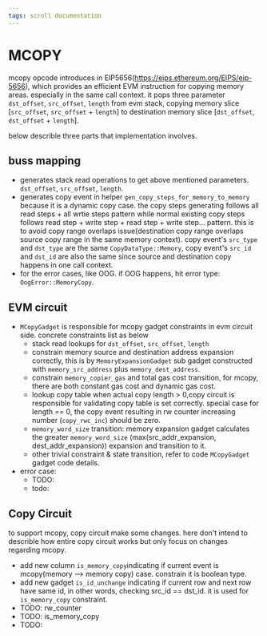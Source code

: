 ```yaml
---
tags: scroll documentation
---
```


# MCOPY
mcopy opcode introduces in EIP5656(https://eips.ethereum.org/EIPS/eip-5656), which provides an efficient EVM instruction for copying memory areas. especially in the same call context. it pops three parameter `dst_offset`, `src_offset`, `length` from evm stack, copying memory slice [`src_offset`, `src_offset` + `length`] to destination memory slice [`dst_offset`, `dst_offset` + `length`].

below describle three parts that implementation involves.
## buss mapping
  - generates stack read operations to get above mentioned parameters. `dst_offset`, `src_offset`, `length`.
  - generates copy event in helper `gen_copy_steps_for_memory_to_memory` because it is a dynamic copy case. the copy steps generating follows all read steps + all wrtie steps pattern while normal existing copy steps follows read step + write step + read step + write step... pattern. this is to avoid copy range overlaps issue(destination copy range overlaps source copy range in the same memory context). copy event's `src_type` and `dst_type` are the same `CopyDataType::Memory`, copy event's `src_id` and `dst_id` are also the same since source and destination copy happens in one call context.
  -  for the error cases, like OOG. if OOG happens, hit error type: `OogError::MemoryCopy`.

## EVM circuit
  - `MCopyGadget` is responsible for mcopy gadget constraints in evm circuit side. concrete constraints list as below
    - stack read lookups for `dst_offset`, `src_offset`, `length`
    - constrain memory source and destination address expansion correctly, this is by `MemoryExpansionGadget` sub gadget constructed with `memory_src_address` plus `memory_dest_address`.
    - constrain `memory_copier_gas` and total gas cost transition, for mcopy, there are both constant gas cost and dynamic gas cost.
    - lookup copy table when actual copy length > 0,copy circuit is responsible for validating copy table is set correctly. special case for  length == 0, the copy event resulting in rw counter increasing number (`copy_rwc_inc`) should be zero.
    - `memory_word_size` transition: memory expansion gadget calculates the greater `memory_word_size` (max(src_addr_expansion, dest_addr_expansion)) expansion and transition to it. 
    - other trivial constraint & state transition, refer to code  `MCopyGadget` gadget code details.
  - error case:
    - TODO:
    - todo:


## Copy Circuit
  to support mcopy, copy circuit make some changes. here don't intend to describle how entire copy circuit works but only focus on changes regarding mcopy.
  - add new column `is_memory_copy`indicating if current event is mcopy(memory --> memory copy) case. constrain it is boolean type.
  - add new gadget `is_id_unchange` indicating if current row and next row have same id, in other words, checking src_id == dst_id. it is used for `is_memory_copy` constraint.
  - TODO: rw_counter
  - TODO: is_memory_copy
  - TODO: 





